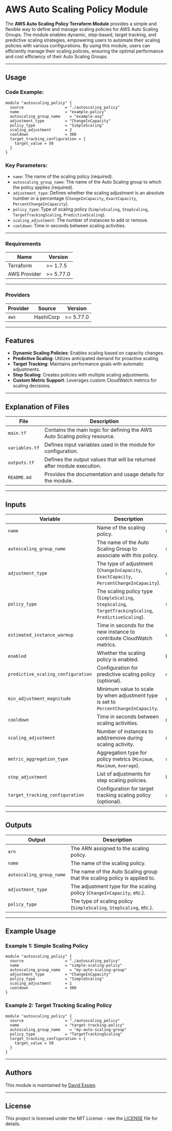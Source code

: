 # AWS Auto Scaling Policy Module

The **AWS Auto Scaling Policy Terraform Module** provides a simple and flexible way to define and manage scaling policies for AWS Auto Scaling Groups. The module enables dynamic, step-based, target tracking, and predictive scaling strategies, empowering users to automate their scaling policies with various configurations. By using this module, users can efficiently manage their scaling policies, ensuring the optimal performance and cost efficiency of their Auto Scaling Groups.

---

## Usage

### Code Example:

```hcl
module "autoscaling_policy" {
  source                  = "./autoscaling_policy"
  name                    = "example-policy"
  autoscaling_group_name    = "example-asg"
  adjustment_type         = "ChangeInCapacity"
  policy_type             = "SimpleScaling"
  scaling_adjustment      = 2
  cooldown                = 300
  target_tracking_configuration = {
    target_value = 50
  }
}
```

### Key Parameters:

- `name`: The name of the scaling policy (required).
- `autoscaling_group_name`: The name of the Auto Scaling group to which the policy applies (required).
- `adjustment_type`: Defines whether the scaling adjustment is an absolute number or a percentage (`ChangeInCapacity`, `ExactCapacity`, `PercentChangeInCapacity`).
- `policy_type`: Type of scaling policy (`SimpleScaling`, `StepScaling`, `TargetTrackingScaling`, `PredictiveScaling`).
- `scaling_adjustment`: The number of instances to add or remove.
- `cooldown`: Time in seconds between scaling activities.

---

### Requirements

| Name         | Version   |
| ------------ | --------- |
| Terraform    | >= 1.7.5  |
| AWS Provider | >= 5.77.0 |

---

### Providers

| Provider | Source    | Version   |
| -------- | --------- | --------- |
| `aws`    | HashiCorp | >= 5.77.0 |

---

## Features

- **Dynamic Scaling Policies**: Enables scaling based on capacity changes.
- **Predictive Scaling**: Utilizes anticipated demand for proactive scaling.
- **Target Tracking**: Maintains performance goals with automatic adjustments.
- **Step Scaling**: Creates policies with multiple scaling adjustments.
- **Custom Metric Support**: Leverages custom CloudWatch metrics for scaling decisions.

---

## Explanation of Files

| File           | Description                                                                |
| -------------- | -------------------------------------------------------------------------- |
| `main.tf`      | Contains the main logic for defining the AWS Auto Scaling policy resource. |
| `variables.tf` | Defines input variables used in the module for configuration.              |
| `outputs.tf`   | Defines the output values that will be returned after module execution.    |
| `README.md`    | Provides the documentation and usage details for the module.               |

---

## Inputs

| Variable                           | Description                                                                                             | Type   | Default         | Required |
| ---------------------------------- | ------------------------------------------------------------------------------------------------------- | ------ | --------------- | -------- |
| `name`                             | Name of the scaling policy.                                                                             | string | N/A             | Yes      |
| `autoscaling_group_name`           | The name of the Auto Scaling Group to associate with this policy.                                       | string | N/A             | Yes      |
| `adjustment_type`                  | The type of adjustment (`ChangeInCapacity`, `ExactCapacity`, `PercentChangeInCapacity`).                | string | null            | No       |
| `policy_type`                      | The scaling policy type (`SimpleScaling`, `StepScaling`, `TargetTrackingScaling`, `PredictiveScaling`). | string | "SimpleScaling" | No       |
| `estimated_instance_warmup`        | Time in seconds for the new instance to contribute CloudWatch metrics.                                  | number | null            | No       |
| `enabled`                          | Whether the scaling policy is enabled.                                                                  | bool   | true            | No       |
| `predictive_scaling_configuration` | Configuration for predictive scaling policy (optional).                                                 | object | null            | No       |
| `min_adjustment_magnitude`         | Minimum value to scale by when adjustment type is set to `PercentChangeInCapacity`.                     | number | null            | No       |
| `cooldown`                         | Time in seconds between scaling activities.                                                             | number | null            | No       |
| `scaling_adjustment`               | Number of instances to add/remove during scaling activity.                                              | number | null            | No       |
| `metric_aggregation_type`          | Aggregation type for policy metrics (`Minimum`, `Maximum`, `Average`).                                  | string | null            | No       |
| `step_adjustment`                  | List of adjustments for step scaling policies.                                                          | list   | []              | No       |
| `target_tracking_configuration`    | Configuration for target tracking scaling policy (optional).                                            | object | null            | No       |

---

## Outputs

| Output                   | Description                                                               |
| ------------------------ | ------------------------------------------------------------------------- |
| `arn`                    | The ARN assigned to the scaling policy.                                   |
| `name`                   | The name of the scaling policy.                                           |
| `autoscaling_group_name` | The name of the Auto Scaling group that the scaling policy is applied to. |
| `adjustment_type`        | The adjustment type for the scaling policy (`ChangeInCapacity`, etc.).    |
| `policy_type`            | The type of scaling policy (`SimpleScaling`, `StepScaling`, etc.).        |

---

## Example Usage

### Example 1: Simple Scaling Policy

```hcl
module "autoscaling_policy" {
  source                  = "./autoscaling_policy"
  name                    = "simple-scaling-policy"
  autoscaling_group_name    = "my-auto-scaling-group"
  adjustment_type         = "ChangeInCapacity"
  policy_type             = "SimpleScaling"
  scaling_adjustment      = 1
  cooldown                = 300
}
```

### Example 2: Target Tracking Scaling Policy

```hcl
module "autoscaling_policy" {
  source                  = "./autoscaling_policy"
  name                    = "target-tracking-policy"
  autoscaling_group_name    = "my-auto-scaling-group"
  policy_type             = "TargetTrackingScaling"
  target_tracking_configuration = {
    target_value = 50
  }
}
```

---

## Authors

This module is maintained by [David Essien](https://davidessien.com).

---

## License

This project is licensed under the MIT License - see the [LICENSE](LICENSE) file for details.
